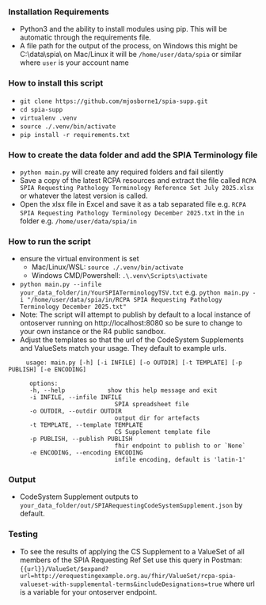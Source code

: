 ### Installation Requirements
- Python3 and the ability to install modules using pip. This will be automatic through the requirements file.
- A file path for the output of the process, on Windows this might be C:\data\spia\ 
  on Mac/Linux it will be `/home/user/data/spia` or similar where `user` is your account name


### How to install this script 
   * `git clone https://github.com/mjosborne1/spia-supp.git`
   * `cd spia-supp`
   * `virtualenv .venv`
   * `source ./.venv/bin/activate`
   * `pip install -r requirements.txt`

### How to create the data folder and add the SPIA Terminology file
   * `python main.py` will create any required folders and fail silently
   * Save a copy of the latest RCPA resources and extract the file called `RCPA SPIA Requesting Pathology Terminology Reference Set July 2025.xlsx` or whatever the latest version is called.
   * Open the xlsx file in Excel and save it as a tab separated file e.g. `RCPA SPIA Requesting Pathology Terminology December 2025.txt`  in the `in` folder e.g. `/home/user/data/spia/in`


### How to run the script   
   * ensure the virtual environment is set
      * Mac/Linux/WSL: `source ./.venv/bin/activate`
      * Windows CMD/Powershell: `.\.venv\Scripts\activate`
   * `python main.py --infile your_data_folder/in/YourSPIATerminologyTSV.txt` 
      e.g. `python main.py -i "/home/user/data/spia/in/RCPA SPIA Requesting Pathology Terminology December 2025.txt"` 
   * Note: The script will attempt to publish by default to a local instance of ontoserver running on http://localhost:8080 so be sure to change to your own instance or the R4 public sandbox.
   * Adjust the templates so that the url of the CodeSystem Supplements and ValueSets match your usage. They default to example urls.     
   ```
        usage: main.py [-h] [-i INFILE] [-o OUTDIR] [-t TEMPLATE] [-p PUBLISH] [-e ENCODING]

         options:
         -h, --help            show this help message and exit
         -i INFILE, --infile INFILE
                                 SPIA spreadsheet file
         -o OUTDIR, --outdir OUTDIR
                                 output dir for artefacts
         -t TEMPLATE, --template TEMPLATE
                                 CS Supplement template file
         -p PUBLISH, --publish PUBLISH
                                 fhir endpoint to publish to or `None`
         -e ENCODING, --encoding ENCODING
                                 infile encoding, default is 'latin-1'
   ```    

### Output
   * CodeSystem Supplement outputs to `your_data_folder/out/SPIARequestingCodeSystemSupplement.json` by default.

### Testing
   * To see the results of applying the CS Supplement to a ValueSet of all members of the SPIA Requesting Ref Set use this query in Postman:  `{{url}}/ValueSet/$expand?url=http://erequestingexample.org.au/fhir/ValueSet/rcpa-spia-valueset-with-supplemental-terms&includeDesignations=true` where url is a variable for your ontoserver endpoint.